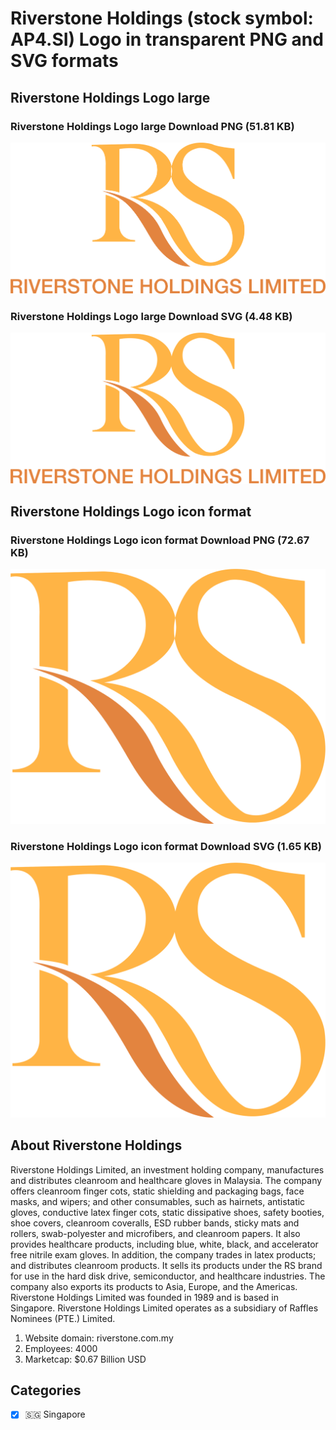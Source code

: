 # Riverstone Holdings (stock symbol: AP4.SI) Logo in transparent PNG and SVG formats

## Riverstone Holdings Logo large

### Riverstone Holdings Logo large Download PNG (51.81 KB)

![Riverstone Holdings Logo large Download PNG (51.81 KB)](/img/orig/AP4.SI_BIG-7c5ac3f5.png)

### Riverstone Holdings Logo large Download SVG (4.48 KB)

![Riverstone Holdings Logo large Download SVG (4.48 KB)](/img/orig/AP4.SI_BIG-9d2e19df.svg)

## Riverstone Holdings Logo icon format

### Riverstone Holdings Logo icon format Download PNG (72.67 KB)

![Riverstone Holdings Logo icon format Download PNG (72.67 KB)](/img/orig/AP4.SI-34709e11.png)

### Riverstone Holdings Logo icon format Download SVG (1.65 KB)

![Riverstone Holdings Logo icon format Download SVG (1.65 KB)](/img/orig/AP4.SI-23acb747.svg)

## About Riverstone Holdings

Riverstone Holdings Limited, an investment holding company, manufactures and distributes cleanroom and healthcare gloves in Malaysia. The company offers cleanroom finger cots, static shielding and packaging bags, face masks, and wipers; and other consumables, such as hairnets, antistatic gloves, conductive latex finger cots, static dissipative shoes, safety booties, shoe covers, cleanroom coveralls, ESD rubber bands, sticky mats and rollers, swab-polyester and microfibers, and cleanroom papers. It also provides healthcare products, including blue, white, black, and accelerator free nitrile exam gloves. In addition, the company trades in latex products; and distributes cleanroom products. It sells its products under the RS brand for use in the hard disk drive, semiconductor, and healthcare industries. The company also exports its products to Asia, Europe, and the Americas. Riverstone Holdings Limited was founded in 1989 and is based in Singapore. Riverstone Holdings Limited operates as a  subsidiary of Raffles Nominees (PTE.) Limited.

1. Website domain: riverstone.com.my
2. Employees: 4000
3. Marketcap: $0.67 Billion USD


## Categories
- [x] 🇸🇬 Singapore
